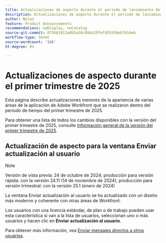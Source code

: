 ```yaml
---
title: Actualizaciones de aspecto durante el periodo de lanzamiento del primer trimestre de 2025
description: Actualizaciones de aspecto durante el periodo de lanzamiento del primer trimestre de 2025
author: Nolan
feature: Product Announcements
recommendations: noDisplay, noCatalog
source-git-commit: 0736b1913a8b5a58c88da19fefd55558eb7014eb
workflow-type: tm+mt
source-wordcount: '166'
ht-degree: 0%

---
```


# Actualizaciones de aspecto durante el primer trimestre de 2025

Esta página describe actualizaciones menores de la apariencia de varias áreas de la aplicación de Adobe Workfront que se realizaron dentro del periodo de tiempo del primer trimestre de 2025.

Para obtener una lista de todos los cambios disponibles con la versión del primer trimestre de 2025, consulte [Información general de la versión del primer trimestre de 2025](/help/quicksilver/product-announcements/product-releases/25-q1-release-activity/25-q1-release-overview.md).

## Actualización de aspecto para la ventana Enviar actualización al usuario

>[!NOTE]
>
>Versión de vista previa: 24 de octubre de 2024; producción para versión rápida: con la versión 24.11 (14 de noviembre de 2024); producción para versión trimestral: con la versión 25.1 (enero de 2024)

La ventana Enviar actualización al usuario se ha actualizado con un diseño más moderno y coherente con otras áreas de Workfront.

Los usuarios con una licencia estándar, de plan o de trabajo pueden usar esta característica si van a la lista de usuarios, seleccionan uno o más usuarios y hacen clic en **Enviar actualización al usuario**.

Para obtener más información, vea [Enviar mensajes directos a otros usuarios](/help/quicksilver/people-teams-and-groups/work-directly-with-others/send-direct-messages-to-other-users.md).

